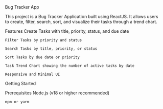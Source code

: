 Bug Tracker App

This project is a Bug Tracker Application built using ReactJS.
It allows users to create, filter, search, sort, and visualize their tasks through a trend chart.

Features
    Create Tasks with title, priority, status, and due date

    Filter Tasks by priority and status

    Search Tasks by title, priority, or status

    Sort Tasks by due date or priority

    Task Trend Chart showing the number of active tasks by date

    Responsive and Minimal UI

Getting Started

Prerequisites
    Node.js (v18 or higher recommended)

    npm or yarn

